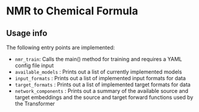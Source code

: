 # NMR to Chemical Formula 

## Usage info
The following entry points are implemented:
- `nmr_train`: Calls the main() method for training and requires a YAML config file input
- `available_models` : Prints out a list of currently implemented models
- `input_formats` : Prints out a list of implemented input formats for data
- `target_formats` : Prints out a list of implemented target formats for data
- `network_components` : Prints out a summary of the available source and target embeddings and the source and target forward functions used by the Transformer
